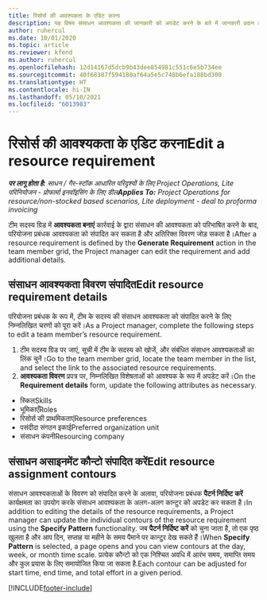 ```yaml
---
title: रिसोर्स की आवश्यकता के एडिट करना
description: यह विषय संसाधन आवश्यकता की जानकारी को अपडेट करने के बारे में जानकारी प्रदान करता है।
author: ruhercul
ms.date: 10/01/2020
ms.topic: article
ms.reviewer: kfend
ms.author: ruhercul
ms.openlocfilehash: 12d14167d5dcb9b43dee854981c551c6e5b734ee
ms.sourcegitcommit: 40f68387f594180af64a5e5c748b6efa188bd300
ms.translationtype: HT
ms.contentlocale: hi-IN
ms.lasthandoff: 05/10/2021
ms.locfileid: "6013983"
---
```

# <a name="edit-a-resource-requirement"></a><span data-ttu-id="8405b-103">रिसोर्स की आवश्यकता के एडिट करना</span><span class="sxs-lookup"><span data-stu-id="8405b-103">Edit a resource requirement</span></span>

<span data-ttu-id="8405b-104">_**पर लागू होता है:** साधन / गैर-स्टॉक आधारित परिदृश्यों के लिए Project Operations, Lite परिनियोजन - प्रोफार्मा इनवॉइसिंग के लिए डील_</span><span class="sxs-lookup"><span data-stu-id="8405b-104">_**Applies To:** Project Operations for resource/non-stocked based scenarios, Lite deployment - deal to proforma invoicing_</span></span>

<span data-ttu-id="8405b-105">टीम सदस्य ग्रिड में **आवश्यकता बनाएं** कार्रवाई के द्वारा संसाधन की आवश्यकता को परिभाषित करने के बाद, परियोजना प्रबंधक आवश्यकता को संपादित कर सकता है और अतिरिक्त विवरण जोड़ सकता है।</span><span class="sxs-lookup"><span data-stu-id="8405b-105">After a resource requirement is defined by the **Generate Requirement** action in the team member grid, the Project manager can edit the requirement and add additional details.</span></span>

## <a name="edit-resource-requirement-details"></a><span data-ttu-id="8405b-106">संसाधन आवश्यकता विवरण संपादित</span><span class="sxs-lookup"><span data-stu-id="8405b-106">Edit resource requirement details</span></span>

<span data-ttu-id="8405b-107">परियोजना प्रबंधक के रूप में, टीम के सदस्य की संसाधन आवश्यकता को संपादित करने के लिए निम्नलिखित चरणों को पूरा करें।</span><span class="sxs-lookup"><span data-stu-id="8405b-107">As a Project manager, complete the following steps to edit a team member’s resource requirement.</span></span>

1. <span data-ttu-id="8405b-108">टीम सदस्य ग्रिड पर जाएं, सूची में टीम के सदस्य को खोजें, और संबंधित संसाधन आवश्यकताओं का लिंक चुनें।</span><span class="sxs-lookup"><span data-stu-id="8405b-108">Go to the team member grid, locate the team member in the list, and select the link to the associated resource requirements.</span></span>
2. <span data-ttu-id="8405b-109">**आवश्यकता विवरण** प्रपत्र पर, निम्नलिखित विशेषताओं को आवश्यक के रूप में अपडेट करें।</span><span class="sxs-lookup"><span data-stu-id="8405b-109">On the **Requirement details** form, update the following attributes as necessary.</span></span>

- <span data-ttu-id="8405b-110">स्किल</span><span class="sxs-lookup"><span data-stu-id="8405b-110">Skills</span></span>
- <span data-ttu-id="8405b-111">भूमिकाएँ</span><span class="sxs-lookup"><span data-stu-id="8405b-111">Roles</span></span>
- <span data-ttu-id="8405b-112">रिसोर्स की प्राथमिकताएं</span><span class="sxs-lookup"><span data-stu-id="8405b-112">Resource preferences</span></span>
- <span data-ttu-id="8405b-113">पसंदीदा संगठन इकाई</span><span class="sxs-lookup"><span data-stu-id="8405b-113">Preferred organization unit</span></span>
- <span data-ttu-id="8405b-114">संसाधन कंपनी</span><span class="sxs-lookup"><span data-stu-id="8405b-114">Resourcing company</span></span>

## <a name="edit-resource-assignment-contours"></a><span data-ttu-id="8405b-115">संसाधन असाइनमेंट कौन्टो संपादित करें</span><span class="sxs-lookup"><span data-stu-id="8405b-115">Edit resource assignment contours</span></span>

<span data-ttu-id="8405b-116">संसाधन आवश्यकताओं के विवरण को संपादित करने के अलावा, परियोजना प्रबंधक **पैटर्न निर्दिष्ट करें** कार्यक्षमता का उपयोग करके संसाधन आवश्यकता के अलग-अलग कान्टुर को अपडेट कर सकता है।</span><span class="sxs-lookup"><span data-stu-id="8405b-116">In addition to editing the details of the resource requirements, a Project manager can update the individual contours of the resource requirement using the **Specify Pattern** functionality.</span></span> <span data-ttu-id="8405b-117">जब **पैटर्न निर्दिष्ट करें** को चुना जाता है, तो एक पृष्ठ खुलता है और आप दिन, सप्ताह या महीने के समय पैमाने पर कान्टुर देख सकते हैं।</span><span class="sxs-lookup"><span data-stu-id="8405b-117">When **Specify Pattern** is selected, a page opens and you can view contours at the day, week, or month time scale.</span></span> <span data-ttu-id="8405b-118">प्रत्येक कौन्टो को एक निश्चित अवधि में आरंभ समय, समाप्ति समय और कुल प्रयास के लिए समायोजित किया जा सकता है.</span><span class="sxs-lookup"><span data-stu-id="8405b-118">Each contour can be adjusted for start time, end time, and total effort in a given period.</span></span>

[!INCLUDE[footer-include](../includes/footer-banner.md)]